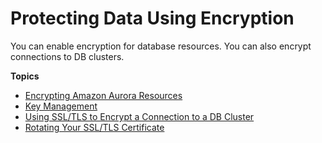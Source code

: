 # Protecting Data Using Encryption<a name="Encryption"></a>

You can enable encryption for database resources\. You can also encrypt connections to DB clusters\.

**Topics**
+ [Encrypting Amazon Aurora Resources](Overview.Encryption.md)
+ [Key Management](Overview.Encryption.Keys.md)
+ [Using SSL/TLS to Encrypt a Connection to a DB Cluster](UsingWithRDS.SSL.md)
+ [Rotating Your SSL/TLS Certificate](UsingWithRDS.SSL-certificate-rotation.md)